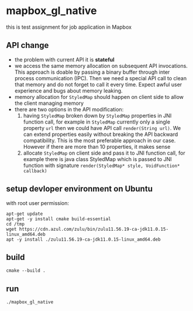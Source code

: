 # mapbox_gl_native
this is test assignment for job application in Mapbox

## API change

* the problem with current API it is **stateful**
* we access the same memory allocation on subsequent API invocations. This approach is doable by passing a binary buffer through inter process communication (IPC). Then we need a special API call to clean that memory and do not forget to call it every time. Expect awful user experience and bugs about memory leaking.
* memory allocation for `StyledMap` should happen on client side to allow the client managing memory
* there are two options in the API modification:
  1. having `StyledMap` broken down by `StyledMap` properties in JNI function call, for example in `StyledMap` currently only a single property `url` then we could have API call `render(String url)`. We can extend properties easily without breaking the API backward compatibility. This is the most preferable approach in our case. However if there are more than 10 properties, it makes sense
  1. allocate `StyledMap` on client side and pass it to JNI function call, for example there is java class StyledMap which is passed to JNI function with signature `render(StyledMap* style, VoidFunction* callback)`

## setup devloper environment on Ubuntu

with root user permission:
```
apt-get update
apt-get -y install cmake build-essential
cd /tmp
wget https://cdn.azul.com/zulu/bin/zulu11.56.19-ca-jdk11.0.15-linux_amd64.deb
apt -y install ./zulu11.56.19-ca-jdk11.0.15-linux_amd64.deb

```

## build
```
cmake --build .
```

## run
```
./mapbox_gl_native
```